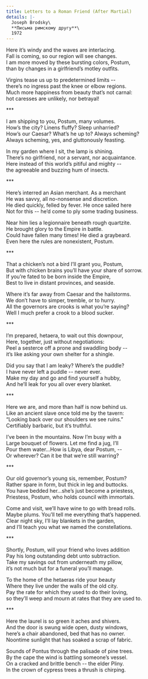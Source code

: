```yaml
---
title: Letters to a Roman Friend (After Martial)
details: |-
  Joseph Brodsky\
  **Письма римскому другу**\
  1972
---
```

Here it’s windy and the waves are interlacing.\
Fall is coming, so our region will see changes.\
I am more moved by these bursting colors, Postum,\
than by changes in a girlfriend’s motley outfits.



Virgins tease us up to predetermined limits --\
there’s no ingress past the knee or elbow regions.\
Much more happiness from beauty that’s not carnal:\
hot caresses are unlikely, nor betrayal!

\*\**

I am shipping to you, Postum, many volumes.\
How’s the city? Linens fluffy? Sleep unharried?\
How’s our Caesar? What’s he up to? Always scheming?\
Always scheming, yes, and gluttonously feasting.



In my garden where I sit, the lamp is shining.\
There’s no girlfriend, nor a servant, nor acquaintance.\
Here instead of this world’s pitiful and mighty --\
the agreeable and buzzing hum of insects.

\*\**

Here’s interred an Asian merchant. As a merchant\
He was savvy, all no-nonsense and discretion.\
He died quickly, felled by fever. He once sailed here\
Not for this -- he’d come to ply some trading business.



Near him lies a legionnaire beneath rough quartzite.\
He brought glory to the Empire in battle.\
Could have fallen many times! He died a graybeard.\
Even here the rules are nonexistent, Postum.

\*\**

That a chicken’s not a bird I’ll grant you, Postum,\
But with chicken brains you’ll have your share of sorrow.\
If you’re fated to be born inside the Empire,\
Best to live in distant provinces, and seaside.



Where it’s far away from Caesar and the hailstorms.\
We don’t have to simper, tremble, or to hurry.\
All the governors are crooks is what you’re saying?\
Well I much prefer a crook to a blood sucker.

\*\**

I’m prepared, hetaera, to wait out this downpour,\
Here, together, just without negotiations:\
Peel a sesterce off a prone and swaddling body --\
it’s like asking your own shelter for a shingle.



Did you say that I am leaky? Where’s the puddle?\
I have never left a puddle -- never ever.\
Make my day and go and find yourself a hubby,\
And he’ll leak for you all over every blanket.

\*\**

Here we are, and more than half is now behind us.\
Like an ancient slave once told me by the tavern:\
“Looking back over our shoulders we see ruins.”\
Certifiably barbaric, but it’s truthful.



I’ve been in the mountains. Now I’m busy with a\
Large bouquet of flowers. Let me find a jug, I’ll\
Pour them water…How is Libya, dear Postum, --\
Or wherever? Can it be that we’re still warring?

\*\**



Our old governor’s young sis, remember, Postum?\
Rather spare in form, but thick in leg and buttocks.\
You have bedded her…she’s just become a priestess,\
Priestess, Postum, who holds council with immortals.



Come and visit, we’ll have wine to go with bread rolls.\
Maybe plums. You’ll tell me everything that’s happened.\
Clear night sky, I’ll lay blankets in the garden,\
and I’ll teach you what we named the constellations.

\*\**

Shortly, Postum, will your friend who loves addition\
Pay his long outstanding debt unto subtraction.\
Take my savings out from underneath my pillow,\
it’s not much but for a funeral you’ll manage.



To the home of the hetaeras ride your beauty\
Where they live under the walls of the old city.\
Pay the rate for which they used to do their loving,\
so they’ll weep and mourn at rates that they are used to.

\*\**

Here the laurel is so green it aches and shivers.\
And the door is swung wide open, dusty windows,\
here’s a chair abandoned, bed that has no owner.\
Noontime sunlight that has soaked a scrap of fabric.



Sounds of Pontus through the palisade of pine trees.\
By the cape the wind is battling someone’s vessel.\
On a cracked and brittle bench -- the elder Pliny.\
In the crown of cypress trees a thrush is chirping.
